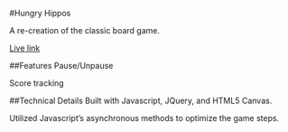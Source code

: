 #Hungry Hippos

A re-creation of the classic board game.

[Live link][site]

[site]: http://angeladobbs.us/Hippos

##Features
Pause/Unpause

Score tracking

##Technical Details
Built with Javascript, JQuery, and HTML5 Canvas.

Utilized Javascript’s asynchronous methods to optimize the game steps.
